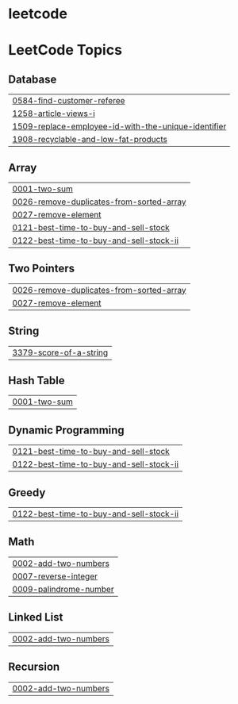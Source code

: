 # leetcode
<!---LeetCode Topics Start-->
# LeetCode Topics
## Database
|  |
| ------- |
| [0584-find-customer-referee](https://github.com/mokeshraj/leetcode/tree/master/0584-find-customer-referee) |
| [1258-article-views-i](https://github.com/mokeshraj/leetcode/tree/master/1258-article-views-i) |
| [1509-replace-employee-id-with-the-unique-identifier](https://github.com/mokeshraj/leetcode/tree/master/1509-replace-employee-id-with-the-unique-identifier) |
| [1908-recyclable-and-low-fat-products](https://github.com/mokeshraj/leetcode/tree/master/1908-recyclable-and-low-fat-products) |
## Array
|  |
| ------- |
| [0001-two-sum](https://github.com/mokeshraj/leetcode/tree/master/0001-two-sum) |
| [0026-remove-duplicates-from-sorted-array](https://github.com/mokeshraj/leetcode/tree/master/0026-remove-duplicates-from-sorted-array) |
| [0027-remove-element](https://github.com/mokeshraj/leetcode/tree/master/0027-remove-element) |
| [0121-best-time-to-buy-and-sell-stock](https://github.com/mokeshraj/leetcode/tree/master/0121-best-time-to-buy-and-sell-stock) |
| [0122-best-time-to-buy-and-sell-stock-ii](https://github.com/mokeshraj/leetcode/tree/master/0122-best-time-to-buy-and-sell-stock-ii) |
## Two Pointers
|  |
| ------- |
| [0026-remove-duplicates-from-sorted-array](https://github.com/mokeshraj/leetcode/tree/master/0026-remove-duplicates-from-sorted-array) |
| [0027-remove-element](https://github.com/mokeshraj/leetcode/tree/master/0027-remove-element) |
## String
|  |
| ------- |
| [3379-score-of-a-string](https://github.com/mokeshraj/leetcode/tree/master/3379-score-of-a-string) |
## Hash Table
|  |
| ------- |
| [0001-two-sum](https://github.com/mokeshraj/leetcode/tree/master/0001-two-sum) |
## Dynamic Programming
|  |
| ------- |
| [0121-best-time-to-buy-and-sell-stock](https://github.com/mokeshraj/leetcode/tree/master/0121-best-time-to-buy-and-sell-stock) |
| [0122-best-time-to-buy-and-sell-stock-ii](https://github.com/mokeshraj/leetcode/tree/master/0122-best-time-to-buy-and-sell-stock-ii) |
## Greedy
|  |
| ------- |
| [0122-best-time-to-buy-and-sell-stock-ii](https://github.com/mokeshraj/leetcode/tree/master/0122-best-time-to-buy-and-sell-stock-ii) |
## Math
|  |
| ------- |
| [0002-add-two-numbers](https://github.com/mokeshraj/leetcode/tree/master/0002-add-two-numbers) |
| [0007-reverse-integer](https://github.com/mokeshraj/leetcode/tree/master/0007-reverse-integer) |
| [0009-palindrome-number](https://github.com/mokeshraj/leetcode/tree/master/0009-palindrome-number) |
## Linked List
|  |
| ------- |
| [0002-add-two-numbers](https://github.com/mokeshraj/leetcode/tree/master/0002-add-two-numbers) |
## Recursion
|  |
| ------- |
| [0002-add-two-numbers](https://github.com/mokeshraj/leetcode/tree/master/0002-add-two-numbers) |
<!---LeetCode Topics End-->